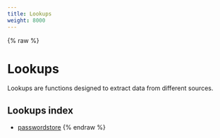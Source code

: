 ```yaml
---
title: Lookups
weight: 8000
---
```


{% raw %}
# Lookups

Lookups are functions designed to extract data from different sources.

## Lookups index

- [passwordstore](./passwordstore.html)
{% endraw %}